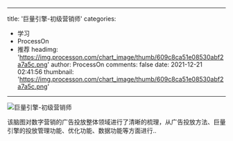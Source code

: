 
---
title: '巨量引擎-初级营销师'
categories: 
 - 学习
 - ProcessOn
 - 推荐
headimg: 'https://img.processon.com/chart_image/thumb/609c8ca51e08530abf2a7a5c.png'
author: ProcessOn
comments: false
date: 2021-12-21 02:41:56
thumbnail: 'https://img.processon.com/chart_image/thumb/609c8ca51e08530abf2a7a5c.png'
---

<div>   
<img class="thumb" alt="巨量引擎-初级营销师" src="https://img.processon.com/chart_image/thumb/609c8ca51e08530abf2a7a5c.png" referrerpolicy="no-referrer">
<p>该脑图对数字营销的广告投放整体领域进行了清晰的梳理，从广告投放方法、巨量引擎的投放管理功能、优化功能、数据功能等方面进行..</p>  
</div>
            